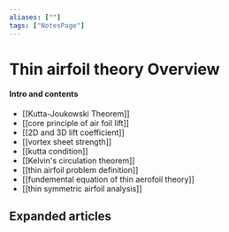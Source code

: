 ```yaml
---
aliases: [""]
tags: ["NotesPage"]
---
```


# Thin airfoil theory Overview

#### Intro and contents
- [[Kutta-Joukowski Theorem]]
- [[core principle of air foil lift]]
- [[2D and 3D lift coefficient]]
- [[vortex sheet strength]]
- [[kutta condition]]
- [[Kelvin's circulation theorem]]
- [[thin airfoil problem definition]]
- [[fundemental equation of thin aerofoil theory]]
- [[thin symmetric airfoil analysis]]


## Expanded articles
